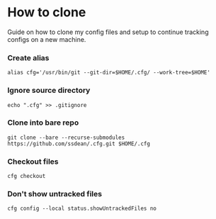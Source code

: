 # How to clone
Guide on how to clone my config files and setup to continue tracking configs on a new machine.

### Create alias
`alias cfg='/usr/bin/git --git-dir=$HOME/.cfg/ --work-tree=$HOME'`

### Ignore source directory
`echo ".cfg" >> .gitignore`

### Clone into bare repo
`git clone --bare --recurse-submodules https://github.com/ssdean/.cfg.git $HOME/.cfg`

### Checkout files
`cfg checkout`

### Don't show untracked files
`cfg config --local status.showUntrackedFiles no`

